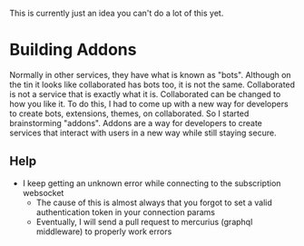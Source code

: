 This is currently just an idea you can't do a lot of this yet.

# Building Addons

Normally in other services, they have what is known as "bots". Although on the tin it looks like collaborated has bots
too, it is not the same. Collaborated is not a service that is exactly what it is. Collaborated can be changed to how
you like it. To do this, I had to come up with a new way for developers to create bots, extensions, themes, on
collaborated. So I started brainstorming "addons". Addons are a way for developers to create services that interact with
users in a new way while still staying secure.

## Help

 - I keep getting an unknown error while connecting to the subscription websocket
    - The cause of this is almost always that you forgot to set a valid authentication token in your connection params
    - Eventually, I will send a pull request to mercurius (graphql middleware) to properly work errors
